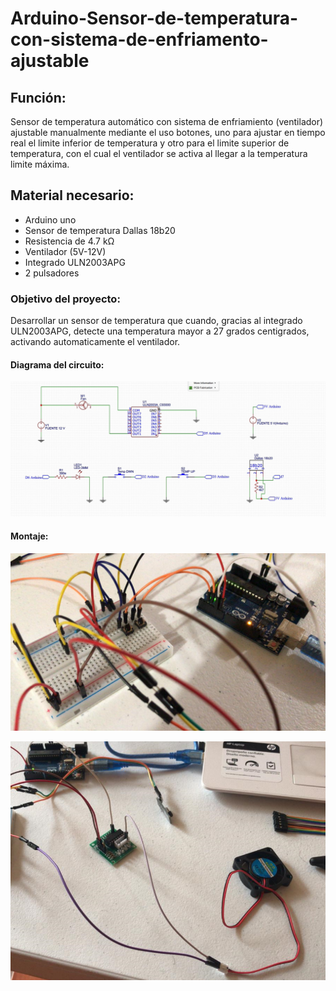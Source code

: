 # Arduino-Sensor-de-temperatura-con-sistema-de-enfriamento-ajustable

## Función:
Sensor de temperatura automático con sistema de enfriamiento (ventilador) ajustable manualmente mediante el uso botones, uno para ajustar en tiempo real el limite inferior de temperatura y otro para el limite superior de temperatura, con el cual el ventilador se activa al llegar a la temperatura limite máxima. 

## Material necesario:
* Arduino uno
* Sensor de temperatura Dallas 18b20
* Resistencia de 4.7 kΩ
* Ventilador (5V-12V)
* Integrado ULN2003APG
* 2 pulsadores

### Objetivo del proyecto:
Desarrollar un sensor de temperatura que cuando, gracias al integrado ULN2003APG, detecte una temperatura mayor a 27 grados centigrados, activando automaticamente el ventilador.

#### Diagrama del circuito:
![](Img/Imagen%201%20diagrama.png)

#### Montaje:
![](Img/Imagen%202%20foto.jpeg)

![](Img/Imagen%203%20Foto.png)

